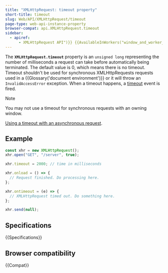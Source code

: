 ```yaml
---
title: "XMLHttpRequest: timeout property"
short-title: timeout
slug: Web/API/XMLHttpRequest/timeout
page-type: web-api-instance-property
browser-compat: api.XMLHttpRequest.timeout
sidebar:
  - apiref:
      - XMLHttpRequest API")}} {{AvailableInWorkers("window_and_worker_except_service
---
```


The **`XMLHttpRequest.timeout`** property is an `unsigned long` representing the number of milliseconds a request can take before automatically being terminated. The default value is 0, which means there is no timeout. Timeout shouldn't be used for synchronous XMLHttpRequests requests used in a {{Glossary('document environment')}} or it will throw an `InvalidAccessError` exception. When a timeout happens, a [timeout](/en-US/docs/Web/API/XMLHttpRequest/timeout_event) event is fired.

> [!NOTE]
> You may not use a timeout for synchronous requests with an owning window.

[Using a timeout with an asynchronous request](/en-US/docs/Web/API/XMLHttpRequest_API/Synchronous_and_Asynchronous_Requests#example_using_a_timeout).

## Example

```js
const xhr = new XMLHttpRequest();
xhr.open("GET", "/server", true);

xhr.timeout = 2000; // time in milliseconds

xhr.onload = () => {
  // Request finished. Do processing here.
};

xhr.ontimeout = (e) => {
  // XMLHttpRequest timed out. Do something here.
};

xhr.send(null);
```

## Specifications

{{Specifications}}

## Browser compatibility

{{Compat}}
